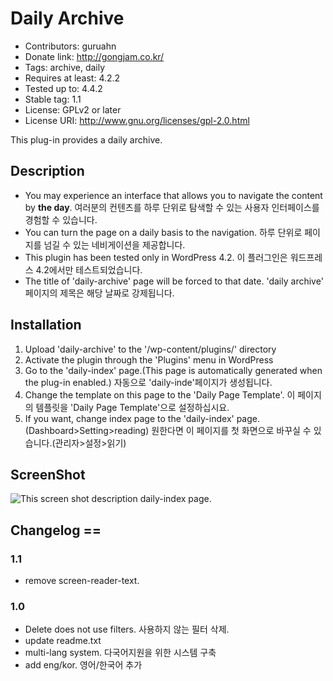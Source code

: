 # Daily Archive

- Contributors: guruahn
- Donate link: http://gongjam.co.kr/
- Tags: archive, daily
- Requires at least: 4.2.2
- Tested up to: 4.4.2
- Stable tag: 1.1
- License: GPLv2 or later
- License URI: http://www.gnu.org/licenses/gpl-2.0.html

This plug-in provides a daily archive.

## Description

- You may experience an interface that allows you to navigate the content by **the day**. 여러분의 컨텐츠를 하루 단위로 탐색할 수 있는 사용자 인터페이스를 경험할 수 있습니다.
- You can turn the page on a daily basis to the navigation. 하루 단위로 페이지를 넘길 수 있는 네비게이션을 제공합니다.
- This plugin has been tested only in WordPress 4.2. 이 플러그인은 워드프레스 4.2에서만 테스트되었습니다.
- The title of 'daily-archive' page will be forced to that date. 'daily archive' 페이지의 제목은 해당 날짜로 강제됩니다.


## Installation


1. Upload 'daily-archive' to the '/wp-content/plugins/' directory
1. Activate the plugin through the 'Plugins' menu in WordPress
1. Go to the 'daily-index' page.(This page is automatically generated when the plug-in enabled.) 자동으로 'daily-inde'페이지가 생성됩니다.
1. Change the template on this page to the 'Daily Page Template'. 이 페이지의 템플릿을 'Daily Page Template'으로 설정하십시요.
1. If you want, change index page to the 'daily-index' page.(Dashboard>Setting>reading) 원한다면 이 페이지를 첫 화면으로 바꾸실 수 있습니다.(관리자>설정>읽기)

## ScreenShot

![This screen shot description daily-index page.](http://guruahn.cafe24.com/wp/daily-archive/wp-content/uploads/sites/2/2015/07/screenshot-1.png)

## Changelog ==

### 1.1

- remove screen-reader-text.

### 1.0

- Delete does not use filters. 사용하지 않는 필터 삭제.
- update readme.txt
- multi-lang system. 다국어지원을 위한 시스템 구축
- add eng/kor. 영어/한국어 추가
